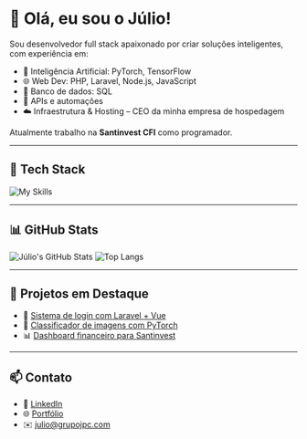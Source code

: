 # 👋 Olá, eu sou o Júlio!

Sou desenvolvedor full stack apaixonado por criar soluções inteligentes, com experiência em:

- 🧠 Inteligência Artificial: PyTorch, TensorFlow
- 🌐 Web Dev: PHP, Laravel, Node.js, JavaScript
- 🐘 Banco de dados: SQL
- 🔌 APIs e automações
- ☁️ Infraestrutura & Hosting – CEO da minha empresa de hospedagem

Atualmente trabalho na **Santinvest CFI** como programador.

---

## 🚀 Tech Stack

![My Skills](https://skillicons.dev/icons?i=php,laravel,js,nodejs,python,mysql,postgres,tensorflow,pytorch,linux,docker,git)

---

## 📊 GitHub Stats

![Júlio's GitHub Stats](https://github-readme-stats.vercel.app/api?username=julioamorimdev&show_icons=true&theme=github_dark)
![Top Langs](https://github-readme-stats.vercel.app/api/top-langs/?username=julioamorimdev&layout=compact&theme=github_dark)

---

## 🧠 Projetos em Destaque

- 🔐 [Sistema de login com Laravel + Vue](https://github.com/julioamorimdev/tcc)
- 🤖 [Classificador de imagens com PyTorch](https://github.com/julioamorimdev/pipocaflix)
- 📊 [Dashboard financeiro para Santinvest](https://github.com/julioamorimdev/projetotensorflowjs)

---

## 📫 Contato

- 💼 [LinkedIn](https://linkedin.com/in/julioamorimfmr)
- 🌐 [Portfólio](https://goutec.com.br)
- ✉️ julio@grupojpc.com
